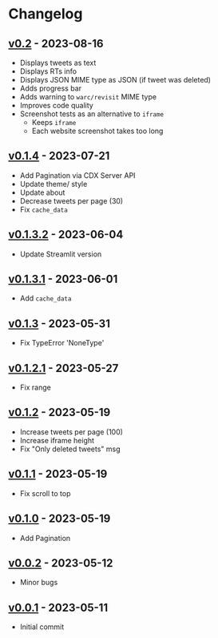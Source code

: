 # Changelog

## [v0.2](https://github.com/claromes/waybacktweets/releases/tag/v0.2) - 2023-08-16

- Displays tweets as text
- Displays RTs info
- Displays JSON MIME type as JSON (if tweet was deleted)
- Adds progress bar
- Adds warning to `warc/revisit` MIME type
- Improves code quality
- Screenshot tests as an alternative to `iframe`
  - Keeps `iframe`
  - Each website screenshot takes too long

## [v0.1.4](https://github.com/claromes/waybacktweets/releases/tag/v0.1.4) - 2023-07-21
- Add Pagination via CDX Server API
- Update theme/ style
- Update about
- Decrease tweets per page (30)
- Fix `cache_data`

## [v0.1.3.2](https://github.com/claromes/waybacktweets/releases/tag/v0.1.3.2) - 2023-06-04
- Update Streamlit version

## [v0.1.3.1](https://github.com/claromes/waybacktweets/releases/tag/v0.1.3.1) - 2023-06-01
- Add `cache_data`

## [v0.1.3](https://github.com/claromes/waybacktweets/releases/tag/v0.1.3) - 2023-05-31
- Fix TypeError 'NoneType'

## [v0.1.2.1](https://github.com/claromes/waybacktweets/releases/tag/v0.1.2.1) - 2023-05-27
- Fix range

## [v0.1.2](https://github.com/claromes/waybacktweets/releases/tag/v0.1.2) - 2023-05-19
- Increase tweets per page (100)
- Increase iframe height
- Fix "Only deleted tweets" msg

## [v0.1.1](https://github.com/claromes/waybacktweets/releases/tag/v0.1.1) - 2023-05-19
- Fix scroll to top

## [v0.1.0](https://github.com/claromes/waybacktweets/releases/tag/v0.1.0) - 2023-05-19
- Add Pagination

## [v0.0.2](https://github.com/claromes/waybacktweets/releases/tag/v0.0.2) - 2023-05-12
- Minor bugs

## [v0.0.1](https://github.com/claromes/waybacktweets/releases/tag/v0.0.1) - 2023-05-11
- Initial commit
